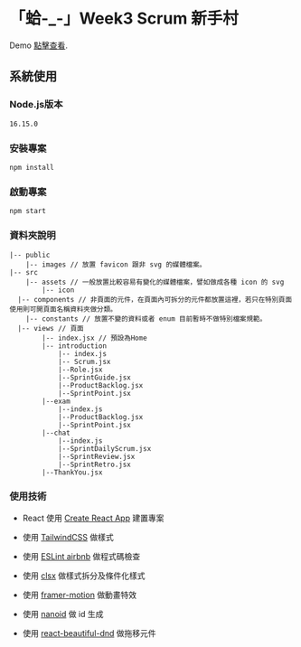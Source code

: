 # 「蛤-_-」Week3 Scrum 新手村

Demo [點擊查看](https://f2e-scrum-frontend-gamma.vercel.app/).

## 系統使用

### Node.js版本

`16.15.0`

### 安裝專案

```
npm install
```
### 啟動專案

```
npm start
```

### 資料夾說明
```
|-- public
	|-- images // 放置 favicon 跟非 svg 的媒體檔案。
|-- src
	|-- assets // 一般放置比較容易有變化的媒體檔案，譬如做成各種 icon 的 svg
		|-- icon 
  |-- components // 非頁面的元件，在頁面內可拆分的元件都放置這裡，若只在特別頁面使用則可開頁面名稱資料夾做分類。
	|-- constants // 放置不變的資料或者 enum 目前暫時不做特別檔案規範。
  |-- views // 頁面
		|-- index.jsx // 預設為Home
		|-- introduction
			|-- index.js
			|-- Scrum.jsx
			|--Role.jsx
			|--SprintGuide.jsx
			|--ProductBacklog.jsx
			|--SprintPoint.jsx
		|--exam
			|--index.js
			|--ProductBacklog.jsx
			|--SprintPoint.jsx
		|--chat
			|--index.js
			|--SprintDailyScrum.jsx
			|--SprintReview.jsx
			|--SprintRetro.jsx
		|--ThankYou.jsx
```

### 使用技術

- React
  使用 [Create React App](https://create-react-app.dev/) 建置專案

- 使用 [TailwindCSS](https://tailwindcss.com/) 做樣式

- 使用 [ESLint airbnb](https://github.com/airbnb/javascript/tree/master/packages/eslint-config-airbnb) 做程式碼檢查

- 使用 [clsx](https://github.com/lukeed/clsx) 做樣式拆分及條件化樣式

- 使用 [framer-motion](https://www.framer.com/motion/) 做動畫特效

- 使用 [nanoid](https://github.com/ai/nanoid) 做 id 生成

- 使用 [react-beautiful-dnd](https://github.com/atlassian/react-beautiful-dnd) 做拖移元件


